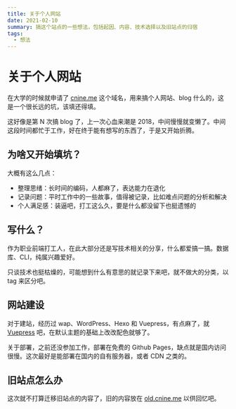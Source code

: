 ```yaml
---
title: 关于个人网站
date: 2021-02-10
summary: 搞这个站点的一些想法，包括起因、内容、技术选择以及旧站点的归宿
tags:
  - 想法
---
```


# 关于个人网站

在大学的时候就申请了 [cnine.me](https://cnine.me/) 这个域名，用来搞个人网站、blog 什么的，这是一个很长远的坑，该填还得填。

这好像是第 N 次搞 blog 了，上一次心血来潮是 2018，中间慢慢就变懒了。中间这段时间都忙于工作，好在终于能有想写的东西了，于是又开始折腾。

## 为啥又开始填坑？

大概有这么几点：

- 整理思绪：长时间的编码，人都麻了，表达能力在退化
- 记录问题：平时工作中的一些故事，值得被记录，比如难点问题的分析和解决
- 个人满足感：装逼吧，打工这么久，要是什么都没留下也挺遗憾的

## 写什么？

作为职业前端打工人，在此大部分还是写技术相关的分享，什么都爱搞一搞。数据库、CLI，纯属兴趣爱好。

只谈技术也挺枯燥的，可能想到什么有意思的就记录下来吧，就不做大的分类，以 tag 来区分吧。

## 网站建设

对于建站，经历过 wap、WordPress、Hexo 和 Vuepress，有点麻了，就 [Vuepress](https://vuepress.vuejs.org) 吧，在默认主题的基础上改改配色就够了。

关于部署，之前还没参加工作，部署在免费的 Github Pages，缺点就是国内访问很慢。这次最好是能部署在国内的自有服务器，或者 CDN 之类的。

## 旧站点怎么办

这次就不打算迁移旧站点的内容了，旧的内容放在 [old.cnine.me](https://old.cnine.me/) 以供回忆吧。
